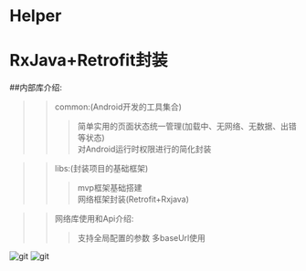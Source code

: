 # Helper
# RxJava+Retrofit封装

##内部库介绍:
>>common:(Android开发的工具集合)
>>>简单实用的页面状态统一管理(加载中、无网络、无数据、出错等状态)</br>
>>>对Android运行时权限进行的简化封装</br>

>>libs:(封装项目的基础框架)
>>>mvp框架基础搭建</br>
>>>网络框架封装(Retrofit+Rxjava)

>>网络库使用和Api介绍:
>>>支持全局配置的参数
>>>多baseUrl使用

![git](https://github.com/BeaHugs/Helper/blob/newdemo/image/ohkttp%E5%85%A8%E5%B1%80%E9%85%8D%E7%BD%AEApi.jpg) 
![git](https://github.com/BeaHugs/Helper/blob/newdemo/image/reteofit%E5%85%A8%E5%B1%80%E9%85%8D%E7%BD%AEapi.jpg) 

